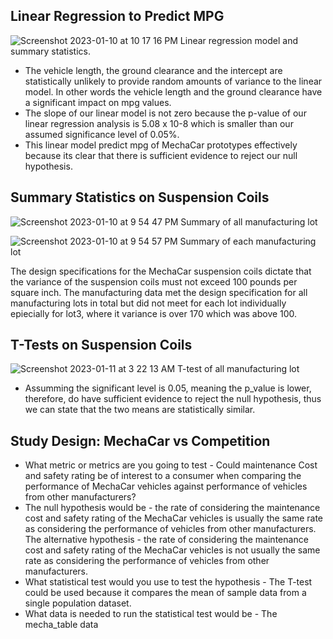 ## Linear Regression to Predict MPG
![Screenshot 2023-01-10 at 10 17 16 PM](https://user-images.githubusercontent.com/109382758/211822100-3e3d0db0-5195-4eea-9a16-a0c5e5c3407a.png)
Linear regression model and summary statistics.

- The vehicle length, the ground clearance and the intercept are statistically unlikely to provide random amounts of variance to the linear model. In other words the vehicle length and the ground clearance have a significant impact on mpg values.
- The slope of our linear model is not zero because the p-value of our linear regression analysis is 5.08 x 10-8 which is smaller than our assumed significance level of 0.05%. 
- This linear model predict mpg of MechaCar prototypes effectively because its clear that there is sufficient evidence to reject our null hypothesis.



## Summary Statistics on Suspension Coils
![Screenshot 2023-01-10 at 9 54 47 PM](https://user-images.githubusercontent.com/109382758/211822275-9e3195ef-0390-402c-8a30-e571ddcd29c2.png)
Summary of all manufacturing lot

![Screenshot 2023-01-10 at 9 54 57 PM](https://user-images.githubusercontent.com/109382758/211822311-420e6d90-d452-419b-9742-3969c5f45f39.png)
Summary of each manufacturing lot

The design specifications for the MechaCar suspension coils dictate that the variance of the suspension coils must not exceed 100 pounds per square inch. The manufacturing data met the design specification for all manufacturing lots in total but did not meet for each lot individually epiecially for lot3, where it variance is over 170 which was above 100.



## T-Tests on Suspension Coils
![Screenshot 2023-01-11 at 3 22 13 AM](https://user-images.githubusercontent.com/109382758/211822738-eed10593-afbe-4821-a06a-efc3c558de4c.png)
T-test of all manufacturing lot

- Assumming the significant level is 0.05, meaning the p_value is lower, therefore, do have sufficient evidence to reject the null hypothesis, thus we can state that the two means are statistically similar.




## Study Design: MechaCar vs Competition
- What metric or metrics are you going to test - Could maintenance Cost and safety rating be of interest to a consumer when comparing the performance of MechaCar vehicles against performance of vehicles from other manufacturers?
- The null hypothesis would be - the rate of considering the maintenance cost and safety rating of the MechaCar vehicles is usually the same rate as considering the performance of vehicles from other manufacturers.
The alternative hypothesis - the rate of considering the maintenance cost and safety rating of the MechaCar vehicles is not usually the same rate as considering the performance of vehicles from other manufacturers.
- What statistical test would you use to test the hypothesis - The T-test could be used because it compares the mean of sample data from a single population dataset.
- What data is needed to run the statistical test would be - The mecha_table data
